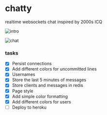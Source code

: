 # chatty
realtime websockets chat inspired by 2000s ICQ

![intro](https://user-images.githubusercontent.com/1336344/38470062-09ac36cc-3b5e-11e8-950a-daaedc26bff2.png)

![chat](https://user-images.githubusercontent.com/1336344/38470063-0b885d40-3b5e-11e8-9258-b138013813b6.png)

### tasks

- [x] Persist connections
- [x] Add different colors for uncommitted lines
- [x] Usernames
- [x] Store the last 5 minutes of messages
- [x] Store clients and messages in redis
- [x] Page style
- [x] Add simple color formatting
- [x] Add different colors for users
- [ ] Deploy to heroku